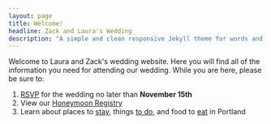 ```yaml
---
layout: page
title: Welcome!
headline: Zack and Laura's Wedding
description: "A simple and clean responsive Jekyll theme for words and photos."
---
```


Welcome to Laura and Zack's wedding website. Here you will find all of the information you need for attending our wedding. While you are here, please be sure to:

1. [RSVP](https://tollmanz.wufoo.com/forms/wedding-rsvp/) for the wedding no later than <strong>November 15th</strong>
1. View our [Honeymoon Registry](/registry)
1. Learn about places to [stay](/stay), things [to do](/do), and food to [eat](/eat) in Portland